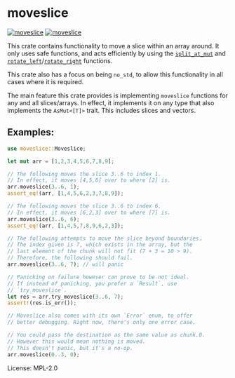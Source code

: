 # moveslice

[![moveslice](https://img.shields.io/crates/v/moveslice.svg)](https://crates.io/crates/moveslice)
[![moveslice](https://docs.rs/moveslice/badge.svg)](https://docs.rs/crate/moveslice)


This crate contains functionality to move a slice within an array around.
It only uses safe functions, and acts efficiently by using the
[`split_at_mut`][split-at-mut] and
[`rotate_left`][rotate-left]/[`rotate_right`][rotate-right] functions.

This crate also has a focus on being `no_std`, to allow this functionality
in all cases where it is required.

The main feature this crate provides is implementing `moveslice` functions
for any and all slices/arrays. In effect, it implements it on any type that 
also implements the `AsMut<[T]>` trait. This includes slices and vectors.

## Examples:

```rust
use moveslice::Moveslice;

let mut arr = [1,2,3,4,5,6,7,8,9];

// The following moves the slice 3..6 to index 1.
// In effect, it moves [4,5,6] over to where [2] is.
arr.moveslice(3..6, 1);
assert_eq!(arr, [1,4,5,6,2,3,7,8,9]);

// The following moves the slice 3..6 to index 6.
// In effect, it moves [6,2,3] over to where [7] is.
arr.moveslice(3..6, 6);
assert_eq!(arr, [1,4,5,7,8,9,6,2,3]);

// The following attempts to move the slice beyond boundaries.
// The index given is 7, which exists in the array, but the
// last element of the chunk will not fit (7 + 3 = 10 > 9).
// Therefore, the following should fail.
arr.moveslice(3..6, 7); // will panic

// Panicking on failure however can prove to be not ideal.
// If instead of panicking, you prefer a `Result`, use
// `try_moveslice`.
let res = arr.try_moveslice(3..6, 7);
assert!(res.is_err());

// Moveslice also comes with its own `Error` enum, to offer
// better debugging. Right now, there's only one error case.

// You could pass the destination as the same value as chunk.0.
// However this would mean nothing is moved.
// This doesn't panic, but it's a no-op.
arr.moveslice(0..3, 0);
```

[split-at-mut]: https://doc.rust-lang.org/std/primitive.slice.html#method.split_at_mut
[rotate-left]: https://doc.rust-lang.org/std/primitive.slice.html#method.rotate_left
[rotate-right]: https://doc.rust-lang.org/std/primitive.slice.html#method.rotate_right

License: MPL-2.0
